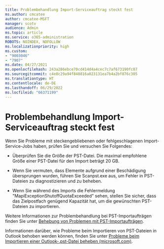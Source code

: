 ```yaml
---
title: Problembehandlung Import-Serviceauftrag steckt fest
ms.author: cmcatee
author: cmcatee-MSFT
manager: scotv
audience: Admin
ms.topic: article
ms.service: o365-administration
ROBOTS: NOINDEX, NOFOLLOW
ms.localizationpriority: high
ms.custom:
- "9003046"
- "7907"
ms.date: 04/27/2021
ms.openlocfilehash: 243a286ebce70cd414d4a4cec7c7af673190fc07
ms.sourcegitcommit: c4e8c29a94f840816a023131ea7b4a2bf876c305
ms.translationtype: HT
ms.contentlocale: de-DE
ms.lasthandoff: 06/29/2022
ms.locfileid: "66371199"
---
```

# <a name="troubleshooting-import-service-job-stuck"></a>Problembehandlung Import-Serviceauftrag steckt fest

Wenn Sie Probleme mit steckengebliebenen oder fehlgeschlagenen Import-Service-Jobs haben, prüfen Sie und versuchen Sie Folgendes:

- Überprüfen Sie die Größe der PST-Datei. Die maximal empfohlene Größe einer PST-Datei für den Import beträgt 20 GB.

- Wenn Sie vermuten, dass Elemente aufgrund einer Beschädigung übersprungen wurden, führen Sie Scanpst.exe aus, um Fehler in PST-Dateien zu diagnostizieren und zu beheben.

- Wenn Sie während des Imports die Fehlermeldung "MapiExceptionShutoffQuotaExceeded" sehen, stellen Sie sicher, dass das Zielpostfach genügend Kapazität hat, um die gewünschten PST-Dateien zu importieren.

Weitere Informationen zur Problembehandlung bei PST-Importaufträgen finden Sie unter [Behebung von Problemen mit PST-Importaufträgen](https://docs.microsoft.com/office365/troubleshoot/pst-import-service/issues-with-pst-import-job).

Informationen darüber, wie Probleme beim Importieren von PST-Dateien in Outlook behoben werden können, finden Sie unter [Probleme beim Importieren einer Outlook-.pst-Datei beheben (microsoft.com)](https://support.microsoft.com/topic/fix-problems-importing-an-outlook-pst-file-2d2e50dc-5c36-4ab2-ab50-f1be733b3d6e?ui=en-us&rs=en-us&ad=us).